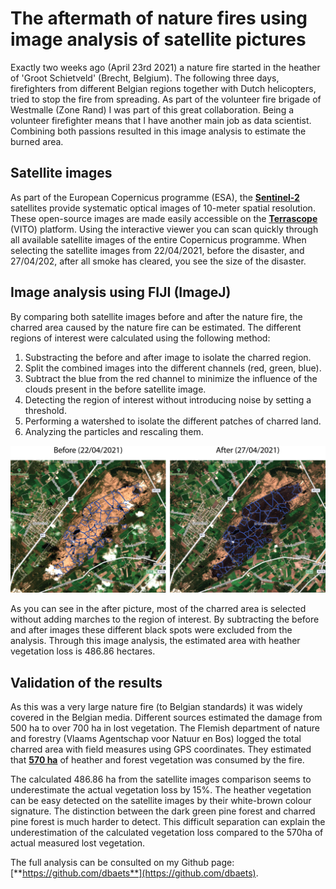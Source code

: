 # The aftermath of nature fires using image analysis of satellite pictures

Exactly two weeks ago (April 23rd 2021) a nature fire started in the heather of 'Groot Schietveld' (Brecht, Belgium). The following three days, firefighters from different Belgian regions together with Dutch helicopters, tried to stop the fire from spreading. As part of the volunteer fire brigade of Westmalle (Zone Rand) I was part of this great collaboration. Being a volunteer firefighter means that I have another main job as data scientist. Combining both passions resulted in this image analysis to estimate the burned area.

## Satellite images

As part of the European Copernicus programme (ESA), the [**Sentinel-2**](http://www.esa.int/Applications/Observing_the_Earth/Copernicus/Sentinel-2) satellites provide systematic optical images of 10-meter spatial resolution. These open-source images are made easily accessible on the [**Terrascope**](https://terrascope.be/en) (VITO) platform. Using the interactive viewer you can scan quickly through all available satellite images of the entire Copernicus programme. When selecting the satellite images from 22/04/2021, before the disaster, and 27/04/202, after all smoke has cleared, you see the size of the disaster.

## Image analysis using FIJI (ImageJ)

By comparing both satellite images before and after the nature fire, the charred area caused by the nature fire can be estimated. The different regions of interest were calculated using the following method:

1.  Substracting the before and after image to isolate the charred region.
2.  Split the combined images into the different channels (red, green, blue).
3.  Subtract the blue from the red channel to minimize the influence of the clouds present in the before satellite image.
4.  Detecting the region of interest without introducing noise by setting a threshold.
5.  Performing a watershed to isolate the different patches of charred land.
6.  Analyzing the particles and rescaling them.

![](data/Combined_roi.png "Detected charred heather on the before and after satellite image")

As you can see in the after picture, most of the charred area is selected without adding marches to the region of interest. By subtracting the before and after images these different black spots were excluded from the analysis. Through this image analysis, the estimated area with heather vegetation loss is 486.86 hectares.

## Validation of the results

As this was a very large nature fire (to Belgian standards) it was widely covered in the Belgian media. Different sources estimated the damage from 500 ha to over 700 ha in lost vegetation. The Flemish department of nature and forestry (Vlaams Agentschap voor Natuur en Bos) logged the total charred area with field measures using GPS coordinates. They estimated that [**570 ha**](https://www.vrt.be/vrtnws/nl/2021/04/26/nog-niet-duidelijk-hoeveel-hectare-natuurgebied-is-verwoest-in-b/) of heather and forest vegetation was consumed by the fire.

The calculated 486.86 ha from the satellite images comparison seems to underestimate the actual vegetation loss by 15%. The heather vegetation can be easy detected on the satellite images by their white-brown colour signature. The distinction between the dark green pine forest and charred pine forest is much harder to detect. This difficult separation can explain the underestimation of the calculated vegetation loss compared to the 570ha of actual measured lost vegetation.

The full analysis can be consulted on my Github page: [**https://github.com/dbaets**](https://github.com/dbaets).
